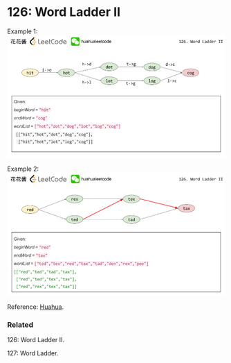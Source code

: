 # 126: Word Ladder II

Example 1:
![chart](LC126_1.png)

Example 2:
![chart](LC126_2.png)

Reference: [Huahua](http://zxi.mytechroad.com/blog/searching/leetcode-126-word-ladder-ii/).

### Related
126: Word Ladder II.

127: Word Ladder.